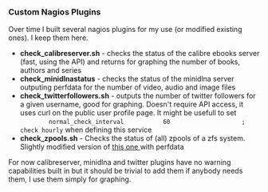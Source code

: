 ### Custom Nagios Plugins

Over time I built several nagios plugins for my use (or modified existing ones). I keep them here.

* **check_calibreserver.sh** - checks the status of the calibre ebooks server (fast, using the API) and returns for graphing the number of books, authors and series
* **check_minidlnastatus** - checks the status of the minidlna server outputing perfdata for the number of video, audio and image files
* **check_twitterfollowers.sh** - outputs the number of twitter followers for a given username, good for graphing. Doesn't require API access, it uses curl on the public user profile page. It might be usefull to set  
`        normal_check_interval           60                    ; check hourly` when defining this service
* **check_zpools.sh** - Checks the status of (all) zpools of a zfs system. Slightly modified version of [ this one ](https://github.com/alpha01/SysAdmin-Scripts/tree/master/nagios-plugins) with perfdata

For now calibreserver, minidlna and twitter plugins have no warning capabilities built in but it should be trivial to add them if anybody needs them, I use them simply for graphing.
